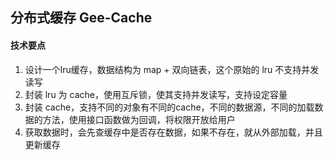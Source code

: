 ## 分布式缓存 Gee-Cache

#### 技术要点
1. 设计一个lru缓存，数据结构为 map + 双向链表，这个原始的 lru 不支持并发读写
2. 封装 lru 为 cache，使用互斥锁，使其支持并发读写，支持设定容量
3. 封装 cache，支持不同的对象有不同的cache，不同的数据源，不同的加载数据的方法，使用接口函数做为回调，将权限开放给用户
4. 获取数据时，会先查缓存中是否存在数据，如果不存在，就从外部加载，并且更新缓存